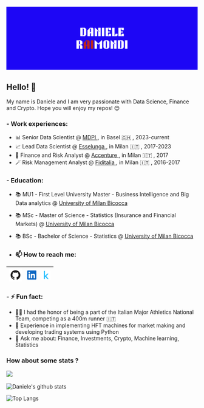 ![Banner](https://github.com/DanieleRaimondi/danieleraimondi/blob/main/banner.png)

## Hello! 👋

My name is Daniele and I am very passionate with Data Science, Finance and Crypto.
Hope you will enjoy my repos! 😊

### - Work experiences:
- 📊 Senior Data Scientist @ <a href="https://www.mdpi.com/"> MDPI </a>, in Basel 🇨🇭 , 2023-current
- 📈 Lead Data Scientist @ <a href="https://www.esselunga.it/it-it/homepage.html"> Esselunga </a>, in Milan 🇮🇹 , 2017-2023
- 🎲 Finance and Risk Analyst @ <a href="https://www.accenture.com/us-en"> Accenture </a>, in Milan 🇮🇹 , 2017
- 🪄 Risk Management Analyst @ <a href="https://www.fiditalia.it/"> Fiditalia </a>, in Milan 🇮🇹 , 2016-2017

### - Education:
- 📚 MU1 - First Level University Master - Business Intelligence and Big Data analytics @ <a href="https://www.unimib.it/"> University of Milan Bicocca</a>
- 📚 MSc - Master of Science - Statistics (Insurance and Financial Markets) @ <a href="https://www.unimib.it/"> University of Milan Bicocca</a>
- 📚 BSc - Bachelor of Science - Statistics @ <a href="https://www.unimib.it/"> University of Milan Bicocca</a>

- ### 📫 How to reach me:

| [<img src="https://github.com/DanieleRaimondi/danieleraimondi/blob/f02a7427213cbd61d9a04e9df84c060bf7130103/github.png" alt="github logo" width="34">](https://github.com/danieleraimondi) | [<img src="https://github.com/DanieleRaimondi/danieleraimondi/blob/f02a7427213cbd61d9a04e9df84c060bf7130103/linkedin.jpeg" alt="linkedin logo" width="24">](https://it.linkedin.com/in/danieleraimondi92) | [<img src="https://github.com/DanieleRaimondi/danieleraimondi/blob/f02a7427213cbd61d9a04e9df84c060bf7130103/kaggle.png" alt="kaggle logo" width="24">](https://www.kaggle.com/danieleraimondi) | 
|---|---|---|

### - ⚡ Fun fact:
- 🏃🏼 I had the honor of being a part of the Italian Major Athletics National Team, competing as a 400m runner 🇮🇹
- 🤖 Experience in implementing HFT machines for market making and developing trading systems using Python
- 💬 Ask me about: Finance, Investments, Crypto, Machine learning, Statistics
  
### How about some stats ?
[![](https://visitcount.itsvg.in/api?id=4hundreds&label=Profile%20Views&color=6&icon=2&pretty=false)](https://visitcount.itsvg.in)

![Daniele's github stats](https://github-readme-stats.vercel.app/api?username=DanieleRaimondi&show_icons=true)

![Top Langs](https://github-readme-stats.vercel.app/api/top-langs/?username=DanieleRaimondi&layout=compact)

